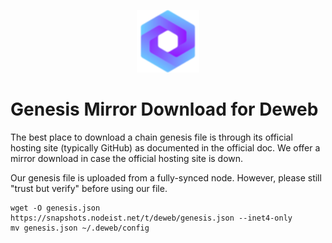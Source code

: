 <p align="center">
  <img height="100" height="auto" src="https://raw.githubusercontent.com/Nodeist/Kurulumlar/main/logos/deweb.png">
</p>


# Genesis Mirror Download for Deweb

The best place to download a chain genesis file is through its official hosting site (typically GitHub) as documented in the official doc. We offer a mirror download in case the official hosting site is down.

Our genesis file is uploaded from a fully-synced node. However, please still "trust but verify" before using our file.
```
wget -O genesis.json https://snapshots.nodeist.net/t/deweb/genesis.json --inet4-only
mv genesis.json ~/.deweb/config
```
